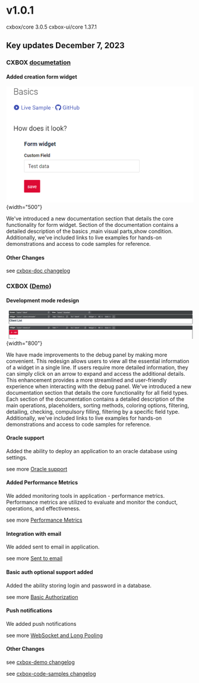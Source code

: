 # v1.0.1
cxbox/core 3.0.5
cxbox-ui/core 1.37.1

## **Key updates December 7, 2023**

### CXBOX [documetation](https://doc.cxbox.org/)

#### Added creation form widget
![form_widget.png](v1.0.1/form_widget.png){width="500"}

We've introduced a new documentation section that details the core functionality for form widget.
Section of the documentation contains a detailed description of the basics ,main visual parts,show condition.
Additionally, we've included links to live examples for hands-on demonstrations and access to code samples for reference.

#### Other Changes
see [cxbox-doc changelog](https://github.com/CX-Box/cxbox-doc/releases/tag/v1.0.1)

### CXBOX ([Demo](https://github.com/CX-Box/cxbox-demo))

#### Development mode redesign
![dev_tool.png](v1.0.1/dev_tool.png){width="800"}

We have made improvements to the debug panel by making more convenient. This redesign allows users to view all the essential information of a widget in a single line. If users require more detailed information, they can simply click on an arrow to expand and access the additional details. This enhancement provides a more streamlined and user-friendly experience when interacting with the debug panel.
We've introduced a new documentation section that details the core functionality for all field types.
Each section of the documentation contains a detailed description of the main operations, placeholders,
sorting methods, coloring options, filtering, detailing, checking, compulsory filling, filtering by a specific field type.
Additionally, we've included links to live examples for hands-on demonstrations and access to code samples for reference.

#### Oracle support
Added the ability to deploy an application to an oracle database using settings.

see more [Oracle support](/features/element/database/oracle/oraclebd)

#### Added Performance Metrics
We added monitoring tools in application - performance metrics.
Performance metrics are utilized to evaluate and monitor the conduct, operations, and effectiveness.

see more [Performance Metrics](/features/element/monitoringtools/metrics/performancemetrics)

#### Integration with email
We added  sent to email  in application.

see more [Sent to email](/features/element/notifications/email/email)

#### Basic auth optional support added
Added the ability storing login and password in a database.

see more [Basic Authorization](/features/element/authorization/basic/basicauthorization)
#### Push notifications
We added push notifications

see more [WebSocket and Long Pooling](/features/element/notifications/push/websocket)

#### Other Changes
see [cxbox-demo changelog](https://github.com/CX-Box/cxbox-demo/releases/tag/v1.0.1)

see [cxbox-code-samples changelog](https://github.com/CX-Box/cxbox-code-samples/releases/tag/v1.0.1)